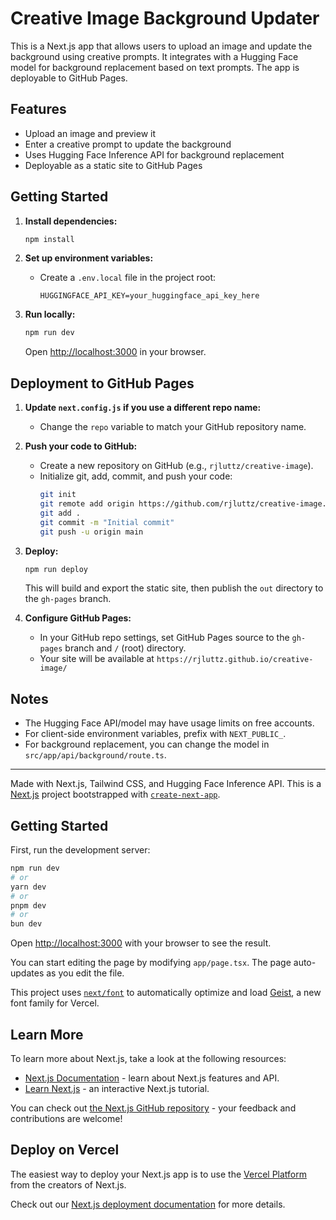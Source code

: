 # Creative Image Background Updater

This is a Next.js app that allows users to upload an image and update the background using creative prompts. It integrates with a Hugging Face model for background replacement based on text prompts. The app is deployable to GitHub Pages.

## Features
- Upload an image and preview it
- Enter a creative prompt to update the background
- Uses Hugging Face Inference API for background replacement
- Deployable as a static site to GitHub Pages

## Getting Started

1. **Install dependencies:**
   ```bash
   npm install
   ```

2. **Set up environment variables:**
   - Create a `.env.local` file in the project root:
     ```env
     HUGGINGFACE_API_KEY=your_huggingface_api_key_here
     ```

3. **Run locally:**
   ```bash
   npm run dev
   ```
   Open [http://localhost:3000](http://localhost:3000) in your browser.

## Deployment to GitHub Pages

1. **Update `next.config.js` if you use a different repo name:**
   - Change the `repo` variable to match your GitHub repository name.

2. **Push your code to GitHub:**
   - Create a new repository on GitHub (e.g., `rjluttz/creative-image`).
   - Initialize git, add, commit, and push your code:
     ```bash
     git init
     git remote add origin https://github.com/rjluttz/creative-image.git
     git add .
     git commit -m "Initial commit"
     git push -u origin main
     ```

3. **Deploy:**
   ```bash
   npm run deploy
   ```
   This will build and export the static site, then publish the `out` directory to the `gh-pages` branch.

4. **Configure GitHub Pages:**
   - In your GitHub repo settings, set GitHub Pages source to the `gh-pages` branch and `/` (root) directory.
   - Your site will be available at `https://rjluttz.github.io/creative-image/`

## Notes
- The Hugging Face API/model may have usage limits on free accounts.
- For client-side environment variables, prefix with `NEXT_PUBLIC_`.
- For background replacement, you can change the model in `src/app/api/background/route.ts`.

---
Made with Next.js, Tailwind CSS, and Hugging Face Inference API.
This is a [Next.js](https://nextjs.org) project bootstrapped with [`create-next-app`](https://nextjs.org/docs/app/api-reference/cli/create-next-app).

## Getting Started

First, run the development server:

```bash
npm run dev
# or
yarn dev
# or
pnpm dev
# or
bun dev
```

Open [http://localhost:3000](http://localhost:3000) with your browser to see the result.

You can start editing the page by modifying `app/page.tsx`. The page auto-updates as you edit the file.

This project uses [`next/font`](https://nextjs.org/docs/app/building-your-application/optimizing/fonts) to automatically optimize and load [Geist](https://vercel.com/font), a new font family for Vercel.

## Learn More

To learn more about Next.js, take a look at the following resources:

- [Next.js Documentation](https://nextjs.org/docs) - learn about Next.js features and API.
- [Learn Next.js](https://nextjs.org/learn) - an interactive Next.js tutorial.

You can check out [the Next.js GitHub repository](https://github.com/vercel/next.js) - your feedback and contributions are welcome!

## Deploy on Vercel

The easiest way to deploy your Next.js app is to use the [Vercel Platform](https://vercel.com/new?utm_medium=default-template&filter=next.js&utm_source=create-next-app&utm_campaign=create-next-app-readme) from the creators of Next.js.

Check out our [Next.js deployment documentation](https://nextjs.org/docs/app/building-your-application/deploying) for more details.
